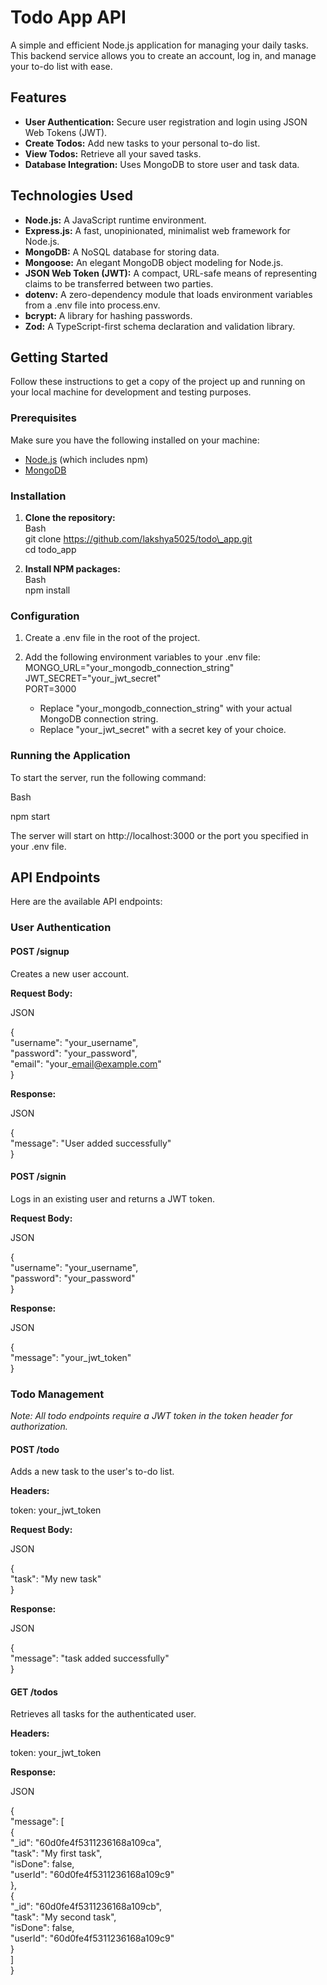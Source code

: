 # **Todo App API**

A simple and efficient Node.js application for managing your daily tasks. This backend service allows you to create an account, log in, and manage your to-do list with ease.

## **Features**

- **User Authentication:** Secure user registration and login using JSON Web Tokens (JWT).
- **Create Todos:** Add new tasks to your personal to-do list.
- **View Todos:** Retrieve all your saved tasks.
- **Database Integration:** Uses MongoDB to store user and task data.

## **Technologies Used**

- **Node.js:** A JavaScript runtime environment.
- **Express.js:** A fast, unopinionated, minimalist web framework for Node.js.
- **MongoDB:** A NoSQL database for storing data.
- **Mongoose:** An elegant MongoDB object modeling for Node.js.
- **JSON Web Token (JWT):** A compact, URL-safe means of representing claims to be transferred between two parties.
- **dotenv:** A zero-dependency module that loads environment variables from a .env file into process.env.
- **bcrypt:** A library for hashing passwords.
- **Zod:** A TypeScript-first schema declaration and validation library.

## **Getting Started**

Follow these instructions to get a copy of the project up and running on your local machine for development and testing purposes.

### **Prerequisites**

Make sure you have the following installed on your machine:

- [Node.js](https://nodejs.org/) (which includes npm)
- [MongoDB](https://www.mongodb.com/try/download/community)

### **Installation**

1. **Clone the repository:**  
   Bash  
   git clone https://github.com/lakshya5025/todo\_app.git  
   cd todo_app

2. **Install NPM packages:**  
   Bash  
   npm install

### **Configuration**

1. Create a .env file in the root of the project.
2. Add the following environment variables to your .env file:  
   MONGO_URL="your_mongodb_connection_string"  
   JWT_SECRET="your_jwt_secret"  
   PORT=3000

   - Replace "your_mongodb_connection_string" with your actual MongoDB connection string.
   - Replace "your_jwt_secret" with a secret key of your choice.

### **Running the Application**

To start the server, run the following command:

Bash

npm start

The server will start on http://localhost:3000 or the port you specified in your .env file.

## **API Endpoints**

Here are the available API endpoints:

### **User Authentication**

#### **POST /signup**

Creates a new user account.

**Request Body:**

JSON

{  
 "username": "your_username",  
 "password": "your_password",  
 "email": "your\_email@example.com"  
}

**Response:**

JSON

{  
 "message": "User added successfully"  
}

#### **POST /signin**

Logs in an existing user and returns a JWT token.

**Request Body:**

JSON

{  
 "username": "your_username",  
 "password": "your_password"  
}

**Response:**

JSON

{  
 "message": "your_jwt_token"  
}

### **Todo Management**

_Note: All todo endpoints require a JWT token in the token header for authorization._

#### **POST /todo**

Adds a new task to the user's to-do list.

**Headers:**

token: your_jwt_token

**Request Body:**

JSON

{  
 "task": "My new task"  
}

**Response:**

JSON

{  
 "message": "task added successfully"  
}

#### **GET /todos**

Retrieves all tasks for the authenticated user.

**Headers:**

token: your_jwt_token

**Response:**

JSON

{  
 "message": \[  
 {  
 "\_id": "60d0fe4f5311236168a109ca",  
 "task": "My first task",  
 "isDone": false,  
 "userId": "60d0fe4f5311236168a109c9"  
 },  
 {  
 "\_id": "60d0fe4f5311236168a109cb",  
 "task": "My second task",  
 "isDone": false,  
 "userId": "60d0fe4f5311236168a109c9"  
 }  
 \]  
}
